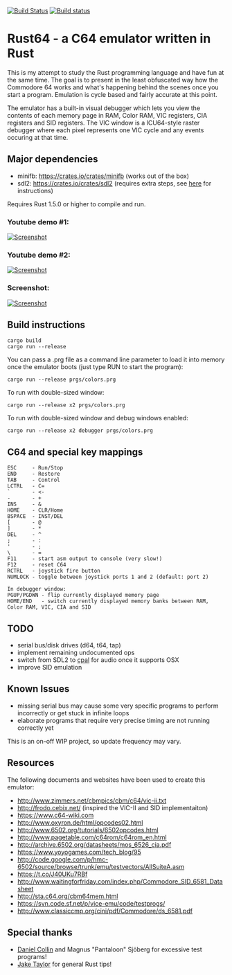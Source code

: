 [![Build Status](https://travis-ci.org/kondrak/rust64.svg)](https://travis-ci.org/kondrak/rust64)
[![Build status](https://ci.appveyor.com/api/projects/status/77otp2475g7v95mb?svg=true)](https://ci.appveyor.com/project/kondrak/rust64)

# Rust64 - a C64 emulator written in Rust
This is my attempt to study the Rust programming language and have fun at the same time. The goal is to present in the least obfuscated way how the Commodore 64 works and what's happening behind the scenes once you start a program. Emulation is cycle based and fairly accurate at this point.

The emulator has a built-in visual debugger which lets you view the contents of each memory page in RAM, Color RAM, VIC registers, CIA registers and SID registers. The VIC window is a ICU64-style raster debugger where each pixel represents one VIC cycle and any events occuring at that time.

Major dependencies
------------------
- minifb: https://crates.io/crates/minifb (works out of the box)
- sdl2: https://crates.io/crates/sdl2 (requires extra steps, see [here](https://github.com/AngryLawyer/rust-sdl2) for instructions)

Requires Rust 1.5.0 or higher to compile and run.

### Youtube demo #1:
[![Screenshot](http://kondrak.info/images/rust64_youtube.png?raw=true)](https://www.youtube.com/watch?v=b6OSsTPwLaE)
### Youtube demo #2:
[![Screenshot](http://kondrak.info/images/rust64_youtube2.png?raw=true)](https://www.youtube.com/watch?v=g4d_1vPV6So)
### Screenshot:
[![Screenshot](http://kondrak.info/images/rust64_github_prev.png?raw=true)](http://kondrak.info/images/rust64_github.png?raw=true)



Build instructions
------------------
```
cargo build
cargo run --release
```

You can pass a .prg file as a command line parameter to load it into memory once the emulator boots (just type RUN to start the program):
```
cargo run --release prgs/colors.prg
```
To run with double-sized window:
```
cargo run --release x2 prgs/colors.prg
```
To run with double-sized window and debug windows enabled:
```
cargo run --release x2 debugger prgs/colors.prg
```

C64 and special key mappings
-------------------
```
ESC     - Run/Stop
END     - Restore
TAB     - Control
LCTRL   - C=
`       - <-
-       - +
INS     - &
HOME    - CLR/Home
BSPACE  - INST/DEL
[       - @
]       - *
DEL     - ^
;       - :
'       - ;
\       - =
F11     - start asm output to console (very slow!)
F12     - reset C64
RCTRL   - joystick fire button
NUMLOCK - toggle between joystick ports 1 and 2 (default: port 2)

In debugger window:
PGUP/PGDWN - flip currently displayed memory page
HOME/END   - switch currently displayed memory banks between RAM, Color RAM, VIC, CIA and SID
```

TODO
------------------
- serial bus/disk drives (d64, t64, tap)
- implement remaining undocumented ops
- switch from SDL2 to [cpal](https://github.com/tomaka/cpal) for audio once it supports OSX
- improve SID emulation

Known Issues
------------------
- missing serial bus may cause some very specific programs to perform incorrectly or get stuck in infinite loops
- elaborate programs that require very precise timing are not running correctly yet

This is an on-off WIP project, so update frequency may vary.

Resources
------------------
The following documents and websites have been used to create this emulator:

- http://www.zimmers.net/cbmpics/cbm/c64/vic-ii.txt
- http://frodo.cebix.net/ (inspired the VIC-II and SID implementaiton)
- https://www.c64-wiki.com
- http://www.oxyron.de/html/opcodes02.html
- http://www.6502.org/tutorials/6502opcodes.html
- http://www.pagetable.com/c64rom/c64rom_en.html
- http://archive.6502.org/datasheets/mos_6526_cia.pdf
- https://www.yoyogames.com/tech_blog/95
- http://code.google.com/p/hmc-6502/source/browse/trunk/emu/testvectors/AllSuiteA.asm
- https://t.co/J40UKu7RBf
- http://www.waitingforfriday.com/index.php/Commodore_SID_6581_Datasheet
- http://sta.c64.org/cbm64mem.html
- https://svn.code.sf.net/p/vice-emu/code/testprogs/
- http://www.classiccmp.org/cini/pdf/Commodore/ds_6581.pdf

Special thanks
------------------
- [Daniel Collin](https://twitter.com/daniel_collin) and Magnus "Pantaloon" Sjöberg for excessive test programs!
- [Jake Taylor](https://twitter.com/ferristweetsnow) for general Rust tips!
